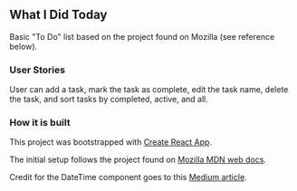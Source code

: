 ## What I Did Today
Basic "To Do" list based on the project found on Mozilla (see reference below).


### User Stories
User can add a task, mark the task as complete, edit the task name, delete the task, and sort tasks by completed, active, and all.

### How it is built
This project was bootstrapped with [Create React App](https://github.com/facebook/create-react-app).

The initial setup follows the project found on [Mozilla MDN web docs](https://developer.mozilla.org/en-US/docs/Learn/Tools_and_testing/Client-side_JavaScript_frameworks/React_getting_started).

Credit for the DateTime component goes to this [Medium article](https://medium.com/create-a-clocking-in-system-on-react/create-a-react-app-displaying-the-current-date-and-time-using-hooks-21d946971556).

